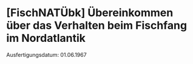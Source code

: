 # [FischNATÜbk] Übereinkommen über das Verhalten beim Fischfang im Nordatlantik

Ausfertigungsdatum: 01.06.1967

 